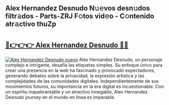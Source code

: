## Alex Hernandez Desnudo N𝚞𝚎vos desn𝚞dos filtr𝚊dos - Parts-ZRJ F𝚘tos vid𝚎o - C𝚘ntenido atr𝚊ctivo thuZp

# <h2><a href="http://mb701u.tromn.icu/?c=Alex+Hernandez+Desnudo">🔗👉👉👉 Alex Hernandez Desnudo 🔗🔗</a></h2>

[![Alex Hernandez Desnudo nuevo](https://i.imgur.com/pEAQMta.gif)](http://mb701u.tromn.icu/?c=Alex+Hernandez+Desnudo)
Alex Hernandez Desnudo, un personaje complejo e intrigante, desafía las etiquetas simples. Su enfoque único para crear una presencia en la web ha fascinado y provocado espectadores, generando debates sobre la privacidad, la expresión artística y las complejidades de las comunidades digitales. Independientemente de sus movimientos futuros, su importancia en la era digital es incuestionable. Con un espíritu inquebrantable y un atractivo innegable, Alex Hernandez Desnudo journey en el mundo en línea es imparable.
